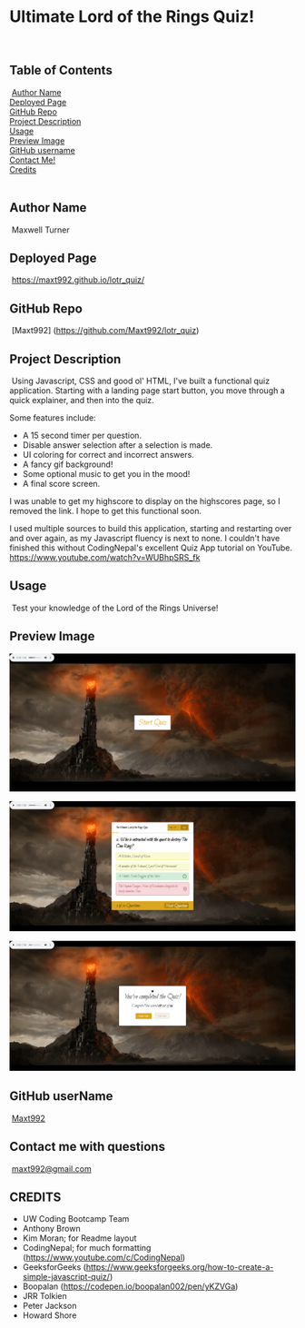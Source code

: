 # Ultimate Lord of the Rings Quiz!
​
## Table of Contents
​
[Author Name](#author-name) <br>
[Deployed Page](#deployed-page) <br>
[GitHub Repo](#github-repo) <br>
[Project Description](#project-description)<br>
[Usage](#usage)<br>
[Preview Image](#preview-image)<br>
[GitHub username](#github-username)<br>
[Contact Me!](#contact-me-with-questions)<br>
[Credits](#credits)<br>
​
## Author Name
​
Maxwell Turner
​
## Deployed Page
​
https://maxt992.github.io/lotr_quiz/
​
## GitHub Repo
​
[Maxt992] (https://github.com/Maxt992/lotr_quiz)
​
## Project Description
​
Using Javascript, CSS and good ol' HTML, I've built a functional quiz application. Starting with a landing page start button, you move through a quick explainer, and then into the quiz.

Some features include: 
- A 15 second timer per question.
- Disable answer selection after a selection is made.
- UI coloring for correct and incorrect answers.
- A fancy gif background!
- Some optional music to get you in the mood!
- A final score screen.

I was unable to get my highscore to display on the highscores page, so I removed the link. I hope to get this functional soon. 

I used multiple sources to build this application, starting and restarting over and over again, as my Javascript fluency is next to none. I couldn't have finished this without CodingNepal's excellent Quiz App tutorial on YouTube. 
https://www.youtube.com/watch?v=WUBhpSRS_fk
​
## Usage
​
Test your knowledge of the Lord of the Rings Universe!
​
## Preview Image

​![webpage preview screenshot](/Assets/images/StartPage.png)

![quiz preview screenshot](/Assets/images/wrong%20choice.png)

![score preview screenshot](/Assets/images/scored.png)
## GitHub userName
​
[Maxt992](https://github.com/Maxt992)
​
## Contact me with questions
​
maxt992@gmail.com

## CREDITS

- UW Coding Bootcamp Team
- Anthony Brown
- Kim Moran; for Readme layout
- CodingNepal; for much formatting (https://www.youtube.com/c/CodingNepal) 
- GeeksforGeeks (https://www.geeksforgeeks.org/how-to-create-a-simple-javascript-quiz/)
- Boopalan (https://codepen.io/boopalan002/pen/yKZVGa)
- JRR Tolkien
- Peter Jackson
- Howard Shore
